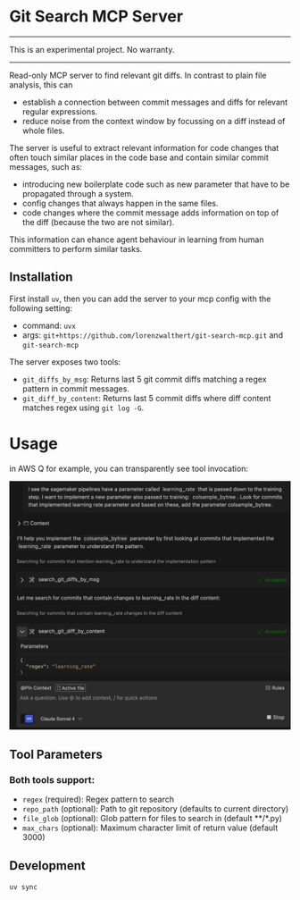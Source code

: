 # Git Search MCP Server

***
This is an experimental project. No warranty.
***

Read-only MCP server to find relevant git diffs. In contrast to plain file analysis, this can 
* establish a connection between commit messages and diffs for relevant regular expressions. 
* reduce noise from the context window by focussing on a diff instead of whole files.

The server is useful to extract relevant information for code changes that often touch similar places in the code base and contain similar commit messages, such as:

- introducing new boilerplate code such as new parameter that have to be propagated through a system.
- config changes that always happen in the same files.
- code changes where the commit message adds information on top of the diff (because the two are not similar).

This information can ehance agent behaviour in learning from human committers to perform similar tasks.

## Installation

First install `uv`, then you can add the server to your mcp config with the following setting: 
* command: `uvx`
* args: `git+https://github.com/lorenzwalthert/git-search-mcp.git` and `git-search-mcp`


The server exposes two tools:
- `git_diffs_by_msg`: Returns last 5 git commit diffs matching a regex pattern in commit messages.
- `git_diff_by_content`: Returns last 5 commit diffs where diff content matches regex using `git log -G`.

# Usage

in AWS Q for example, you can transparently see tool invocation: 

![alt text](fig/q-1.png)

## Tool Parameters

### Both tools support:
- `regex` (required): Regex pattern to search
- `repo_path` (optional): Path to git repository (defaults to current directory)
- `file_glob` (optional): Glob pattern for files to search in (default **/*.py)
- `max_chars` (optional): Maximum character limit of return value (default 3000)


## Development

```bash
uv sync
```
